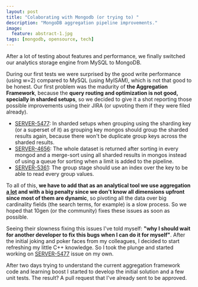 ```yaml
---
layout: post
title: "Colaborating with Mongodb (or trying to) "
description: "MongoDB aggregation pipeline improvements."
image:
  feature: abstract-1.jpg
tags: [mongodb, opensource, tech]
---
```


After a lot of testing about features and performance, we finally switched our analytics storage engine from MySQL to MongoDB.

During our first tests we were surprised by the good write performance (using w=2) compared to MySQL (using MyISAM), which is not that good to be honest. Our first problem was the madurity of **the Aggregation Framework**, because the **query routing and optimization is not good, specially in sharded setups**, so we decided to give it a shot reporting those possible improvements using their JIRA (or upvoting them if they were filed already).

<!--more-->
<a id="read-more"/>

- [SERVER-5477](https://jira.mongodb.org/browse/SERVER-5477): In sharded setups when grouping using the sharding key (or a superset of it) as grouping key mongos should group the sharded results again, because there won't be duplicate group keys across the sharded results.
- [SERVER-4656](https://jira.mongodb.org/browse/SERVER-4656): The whole dataset is returned after sorting in every mongod and a merge-sort using all sharded results in mongos instead of using a queue for sorting when a limit is added to the pipeline.
- [SERVER-5361](https://jira.mongodb.org/browse/SERVER-5361): The group stage should use an index over the key to be able to read every group values.

To all of this, **we have to add that as an analytical tool we use aggregation [a lot](http://i.imgur.com/wsP9uab.png) and with a big penalty since we don't know all dimensions upfront since most of them are dynamic**, so pivoting all the data over big cardinality fields (the search terms, for example) is a slow process. So we hoped that 10gen (or the community) fixes these issues as soon as possible.

Seeing their slowness fixing this issues I've told myself: **"why I should wait for another developer to fix this bugs when I can do it for myself"**. After the initial joking and poker faces from my colleagues, I decided to start refreshing my little C++ knowledge. So I took the plunge and started working on [SERVER-5477](https://jira.mongodb.org/browse/SERVER-5477) issue on my own.

After two days trying to understand the current aggregation framework code and learning boost I started to develop the initial solution and a few unit tests. The result? A pull request that I've already sent to be approved.
